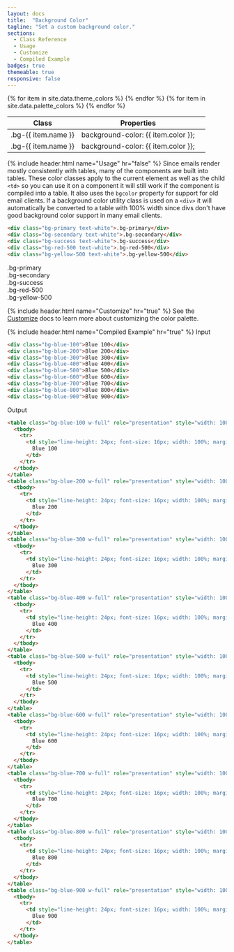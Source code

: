```yaml
---
layout: docs
title:  "Background Color"
tagline: "Set a custom background color."
sections:
  - Class Reference
  - Usage
  - Customize
  - Compiled Example
badges: true
themeable: true
responsive: false
---
```

<a class="anchor" name="class-reference"></a>
<div class="table-utilities">
  <table class="table">
    <thead>
      <tr>
        <th>Class</th>
        <th>Properties</th>
        <th></th>
      </tr>
    </thead>
    <tbody>
      {% for item in site.data.theme_colors %}
        <tr><td class="class">.bg-{{ item.name }}</td><td class="css">background-color: {{ item.color }};</td><td style="background-color: {{ item.color  }};"></td></tr>
      {% endfor %}
      {% for item in site.data.palette_colors %}
        <tr><td class="class">.bg-{{ item.name }}</td><td class="css">background-color: {{ item.color }};</td><td style="background-color: {{ item.color  }};"></td></tr>
      {% endfor %}
    </tbody>
  </table>
</div>


{% include header.html name="Usage" hr="false" %}
Since emails render mostly consistently with tables, many of the components are built into tables. These color classes apply to the current element as well as the child `<td>` so you can use it on a component it will still work if the component is compiled into a table. It also uses the `bgcolor` property for support for old email clients. If a background color utility class is used on a `<div>` it will automatically be converted to a table with 100% width since divs don't have good background color support in many email clients.
```html
<div class="bg-primary text-white">.bg-primary</div>
<div class="bg-secondary text-white">.bg-secondary</div>
<div class="bg-success text-white">.bg-success</div>
<div class="bg-red-500 text-white">.bg-red-500</div>
<div class="bg-yellow-500 text-white">.bg-yellow-500</div>
```

<div class="bg-primary text-white">.bg-primary</div>
<div class="bg-secondary text-white">.bg-secondary</div>
<div class="bg-success text-white">.bg-success</div>
<div class="bg-danger text-white">.bg-red-500</div>
<div class="bg-warning text-white">.bg-yellow-500</div>

{% include header.html name="Customize" hr="true" %}
See the [Customize](/docs/customize) docs to learn more about customizing the color palette.

{% include header.html name="Compiled Example" hr="true" %}
<span class="badge rounded-pill badge-input">Input</span>
```html
<div class="bg-blue-100">Blue 100</div>
<div class="bg-blue-200">Blue 200</div>
<div class="bg-blue-300">Blue 300</div>
<div class="bg-blue-400">Blue 400</div>
<div class="bg-blue-500">Blue 500</div>
<div class="bg-blue-600">Blue 600</div>
<div class="bg-blue-700">Blue 700</div>
<div class="bg-blue-800">Blue 800</div>
<div class="bg-blue-900">Blue 900</div>
```

<span class="badge rounded-pill badge-output">Output</span>
```html
<table class="bg-blue-100 w-full" role="presentation" style="width: 100%;" bgcolor="#cfe2ff" width="100%">
  <tbody>
    <tr>
      <td style="line-height: 24px; font-size: 16px; width: 100%; margin: 0;" align="left" bgcolor="#cfe2ff" width="100%">
        Blue 100
      </td>
    </tr>
  </tbody>
</table>
<table class="bg-blue-200 w-full" role="presentation" style="width: 100%;" bgcolor="#9ec5fe" width="100%">
  <tbody>
    <tr>
      <td style="line-height: 24px; font-size: 16px; width: 100%; margin: 0;" align="left" bgcolor="#9ec5fe" width="100%">
        Blue 200
      </td>
    </tr>
  </tbody>
</table>
<table class="bg-blue-300 w-full" role="presentation" style="width: 100%;" bgcolor="#6ea8fe" width="100%">
  <tbody>
    <tr>
      <td style="line-height: 24px; font-size: 16px; width: 100%; margin: 0;" align="left" bgcolor="#6ea8fe" width="100%">
        Blue 300
      </td>
    </tr>
  </tbody>
</table>
<table class="bg-blue-400 w-full" role="presentation" style="width: 100%;" bgcolor="#3d8bfd" width="100%">
  <tbody>
    <tr>
      <td style="line-height: 24px; font-size: 16px; width: 100%; margin: 0;" align="left" bgcolor="#3d8bfd" width="100%">
        Blue 400
      </td>
    </tr>
  </tbody>
</table>
<table class="bg-blue-500 w-full" role="presentation" style="width: 100%;" bgcolor="#0d6efd" width="100%">
  <tbody>
    <tr>
      <td style="line-height: 24px; font-size: 16px; width: 100%; margin: 0;" align="left" bgcolor="#0d6efd" width="100%">
        Blue 500
      </td>
    </tr>
  </tbody>
</table>
<table class="bg-blue-600 w-full" role="presentation" style="width: 100%;" bgcolor="#0a58ca" width="100%">
  <tbody>
    <tr>
      <td style="line-height: 24px; font-size: 16px; width: 100%; margin: 0;" align="left" bgcolor="#0a58ca" width="100%">
        Blue 600
      </td>
    </tr>
  </tbody>
</table>
<table class="bg-blue-700 w-full" role="presentation" style="width: 100%;" bgcolor="#084298" width="100%">
  <tbody>
    <tr>
      <td style="line-height: 24px; font-size: 16px; width: 100%; margin: 0;" align="left" bgcolor="#084298" width="100%">
        Blue 700
      </td>
    </tr>
  </tbody>
</table>
<table class="bg-blue-800 w-full" role="presentation" style="width: 100%;" bgcolor="#052c65" width="100%">
  <tbody>
    <tr>
      <td style="line-height: 24px; font-size: 16px; width: 100%; margin: 0;" align="left" bgcolor="#052c65" width="100%">
        Blue 800
      </td>
    </tr>
  </tbody>
</table>
<table class="bg-blue-900 w-full" role="presentation" style="width: 100%;" bgcolor="#031633" width="100%">
  <tbody>
    <tr>
      <td style="line-height: 24px; font-size: 16px; width: 100%; margin: 0;" align="left" bgcolor="#031633" width="100%">
        Blue 900
      </td>
    </tr>
  </tbody>
</table>
```
